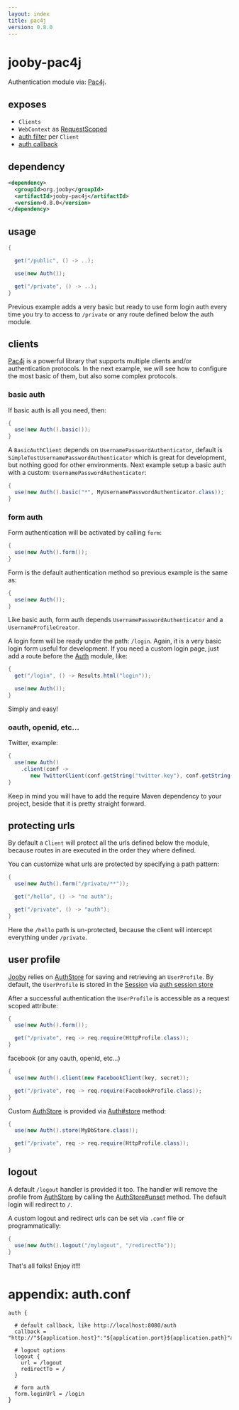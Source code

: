 ```yaml
---
layout: index
title: pac4j
version: 0.8.0
---
```


# jooby-pac4j

Authentication module via: [Pac4j](https://github.com/pac4j/pac4j).

## exposes

* ```Clients```
* ```WebContext``` as [RequestScoped](/apidocs/org/jooby/RequestedScoped.html)
* [auth filter](/apidocs/org/jooby/Route.Filter.html) per ```Client```
* [auth callback](/apidocs/org/jooby/Route.Filter.html)

## dependency

```xml
<dependency>
  <groupId>org.jooby</groupId>
  <artifactId>jooby-pac4j</artifactId>
  <version>0.8.0</version>
</dependency>
```

## usage

```java
{

  get("/public", () -> ..);

  use(new Auth());

  get("/private", () -> ..);
}
```

Previous example adds a very basic but ready to use form login auth every time you try to
access to ```/private``` or any route defined below the auth module.


## clients
[Pac4j](https://github.com/pac4j/pac4j) is a powerful library that supports multiple clients and/or authentication protocols. In
the next example, we will see how to configure the most basic of them, but also some complex protocols.

### basic auth

If basic auth is all you need, then:


```java
{
  use(new Auth().basic());
}
```

A ```BasicAuthClient``` depends on ```UsernamePasswordAuthenticator```, default is
```SimpleTestUsernamePasswordAuthenticator``` which is great for development, but nothing good
for other environments. Next example setup a basic auth with a custom:
```UsernamePasswordAuthenticator```:

```java
{
  use(new Auth().basic("*", MyUsernamePasswordAuthenticator.class));
}
```

### form auth
Form authentication will be activated by calling ```form```:

```java
{
  use(new Auth().form());
}
```

Form is the default authentication method so previous example is the same as:

```java
{
  use(new Auth());
}
```

Like basic auth, form auth depends ```UsernamePasswordAuthenticator``` and a ```UsernameProfileCreator```.

A login form will be ready under the path: ```/login```. Again, it is a very basic login
form useful for development. If you need a custom login page, just add a route before the
[Auth](/apidocs/org/jooby/pack4j/Auth.html) module, like:
</p>

```java
{
  get("/login", () -> Results.html("login"));

  use(new Auth());
}
```

Simply and easy!

### oauth, openid, etc...

Twitter, example:

```java
{
  use(new Auth()
    .client(conf ->
       new TwitterClient(conf.getString("twitter.key"), conf.getString("twitter.secret"))));
}
```

Keep in mind you will have to add the require Maven dependency to your project, beside that it is
pretty straight forward.


## protecting urls

By default a ```Client``` will protect all the urls defined below the module, because routes in
are executed in the order they where defined.

You can customize what urls are protected by specifying a path pattern:

```java
{
  use(new Auth().form("/private/**"));

  get("/hello", () -> "no auth");

  get("/private", () -> "auth");
}
```

Here the ```/hello``` path is un-protected, because the client will intercept everything
under ```/private```.

## user profile

[Jooby](http://jooby.org) relies on [AuthStore](/apidocs/org/jooby/pac4j/AuthStore.html) for saving and retrieving an ```UserProfile```. By default,
the ```UserProfile``` is stored in the [Session]({{defcods}}/Session.html) via [auth session store]({{defcods}}/pack4j/AuthSessionStore.html)

After a successful authentication the ```UserProfile``` is accessible as a request scoped attribute:

```java
{
  use(new Auth().form());

  get("/private", req -> req.require(HttpProfile.class));
}
```

facebook (or any oauth, openid, etc...)

```java
{
  use(new Auth().client(new FacebookClient(key, secret));

  get("/private", req -> req.require(FacebookProfile.class));
}
```

Custom [AuthStore](/apidocs/org/jooby/pac4j/AuthStore.html) is provided via [Auth#store](/apidocs/org/jooby/pac4j/Auth.html) method:

```java
{
  use(new Auth().store(MyDbStore.class));

  get("/private", req -> req.require(HttpProfile.class));
}
```

## logout

A default ```/logout``` handler is provided it too. The handler will remove the profile
from [AuthStore](/apidocs/org/jooby/pac4j/AuthStore.html) by calling the [AuthStore#unset](/apidocs/org/jooby/pac4j/AuthStore.html) method. The default login
will redirect to ```/```.

A custom logout and redirect urls can be set via ```.conf``` file or programmatically:

```java
{
  use(new Auth().logout("/mylogout", "/redirectTo"));
}
```

That's all folks! Enjoy it!!!

# appendix: auth.conf

```properties
auth {

  # default callback, like http://localhost:8080/auth
  callback = "http://"${application.host}":"${application.port}${application.path}"auth"

  # logout options
  logout {
    url = /logout
    redirectTo = /
  }

  # form auth
  form.loginUrl = /login
}

```
